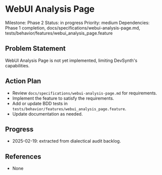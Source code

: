 # WebUI Analysis Page
Milestone: Phase 2
Status: in progress
Priority: medium
Dependencies: Phase 1 completion, docs/specifications/webui-analysis-page.md, tests/behavior/features/webui_analysis_page.feature

## Problem Statement
WebUI Analysis Page is not yet implemented, limiting DevSynth's capabilities.


## Action Plan
- Review `docs/specifications/webui-analysis-page.md` for requirements.
- Implement the feature to satisfy the requirements.
- Add or update BDD tests in `tests/behavior/features/webui_analysis_page.feature`.
- Update documentation as needed.

## Progress
- 2025-02-19: extracted from dialectical audit backlog.

## References
- None
